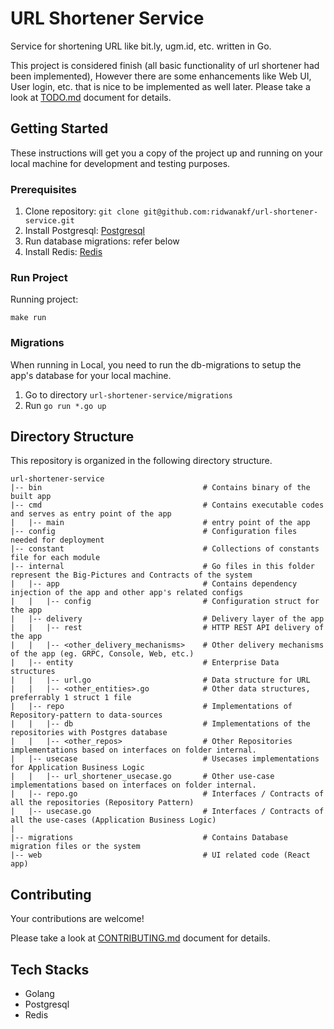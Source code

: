 # URL Shortener Service
Service for shortening URL like bit.ly, ugm.id, etc. written in Go.

This project is considered finish (all basic functionality of url shortener had been implemented), However there are some enhancements like Web UI, User login, etc. that is nice to be implemented as well later. Please take a look at [TODO.md](./TODO.md) document for details.

## Getting Started

These instructions will get you a copy of the project up and running on your local machine for development and testing
purposes.

### Prerequisites

1. Clone repository: `git clone git@github.com:ridwanakf/url-shortener-service.git`
2. Install Postgresql: [Postgresql](https://www.postgresql.org/download/)
3. Run database migrations: refer below
4. Install Redis: [Redis](https://redis.io/download)

### Run Project

Running project:

```$xslt
make run
```

### Migrations

When running in Local, you need to run the db-migrations to setup the app's database for your local machine.

1. Go to directory `url-shortener-service/migrations`
2. Run `go run *.go up`

## Directory Structure

This repository is organized in the following directory structure.

```
url-shortener-service
|-- bin                                    # Contains binary of the built app
|-- cmd                                    # Contains executable codes and serves as entry point of the app
|   |-- main                               # entry point of the app
|-- config                                 # Configuration files needed for deployment
|-- constant                               # Collections of constants file for each module
|-- internal                               # Go files in this folder represent the Big-Pictures and Contracts of the system
|   |-- app                                # Contains dependency injection of the app and other app's related configs
|   |   |-- config                         # Configuration struct for the app
|   |-- delivery                           # Delivery layer of the app
|   |   |-- rest                           # HTTP REST API delivery of the app
|   |   |-- <other_delivery_mechanisms>    # Other delivery mechanisms of the app (eg. GRPC, Console, Web, etc.)
|   |-- entity                             # Enterprise Data structures
|   |   |-- url.go                         # Data structure for URL
|   |   |-- <other_entities>.go            # Other data structures, preferrably 1 struct 1 file 
|   |-- repo                               # Implementations of Repository-pattern to data-sources
|   |   |-- db                             # Implementations of the repositories with Postgres database
|   |   |-- <other_repos>                  # Other Repositories implementations based on interfaces on folder internal.
|   |-- usecase                            # Usecases implementations for Application Business Logic
|   |   |-- url_shortener_usecase.go       # Other use-case implementations based on interfaces on folder internal.
|   |-- repo.go                            # Interfaces / Contracts of all the repositories (Repository Pattern)
|   |-- usecase.go                         # Interfaces / Contracts of all the use-cases (Application Business Logic)
|
|-- migrations                             # Contains Database migration files or the system
|-- web                                    # UI related code (React app)

```
## Contributing

Your contributions are welcome!

Please take a look at [CONTRIBUTING.md](./CONTRIBUTING.md) document for details.

## Tech Stacks

- Golang
- Postgresql
- Redis

